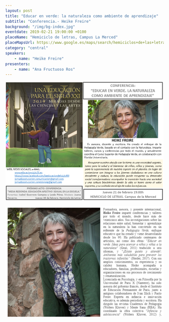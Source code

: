 ```yaml
---
layout: post
title: "Educar en verde: la naturaleza como ambiente de aprendizaje"
subtitle: "Conferencia.- Heike Freire"
background: "/img/bg-index.jpg"
eventdate: 2019-02-21 19:00:00 +0100
placeName: "Hemiciclo de letras, Campus La Merced"
placeMapsUrl: https://www.google.es/maps/search/hemiciclos+de+las+letras+campus+de+la+merced/@38.0033889,-1.147865,14z/data=!3m1!4b1?hl=en
category: "central"
speakers:
    - name: "Heike Freire"
presenters:
    - name: "Ana Fructuoso Ros"
---
```

![cartel](/img/posts/heikefreire.png)

![cartel](/img/posts/heikefreirepng.png)
